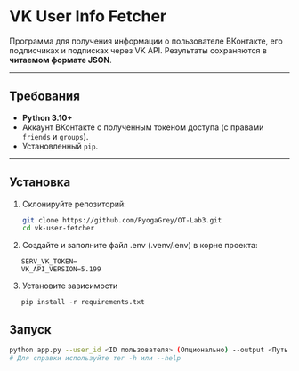 # VK User Info Fetcher

Программа для получения информации о пользователе ВКонтакте, его подписчиках и подписках через VK API. Результаты сохраняются в **читаемом формате JSON**.

---

## **Требования**

- **Python 3.10+**
- Аккаунт ВКонтакте с полученным токеном доступа (с правами `friends` и `groups`).
- Установленный `pip`.

---

## **Установка**

1. Cклонируйте репозиторий:
   ```bash
   git clone https://github.com/RyogaGrey/OT-Lab3.git
   cd vk-user-fetcher
   ```
2. Создайте и заполните файл .env (.venv/.env) в корне проекта:

```
   SERV_VK_TOKEN=
   VK_API_VERSION=5.199
```
3. Установите зависимости

```
   pip install -r requirements.txt
```

## **Запуск**

```bash
python app.py --user_id <ID пользователя> (Опционально) --output <Путь и имя файла для вывода>.json
# Для справки используйте тег -h или --help
```
